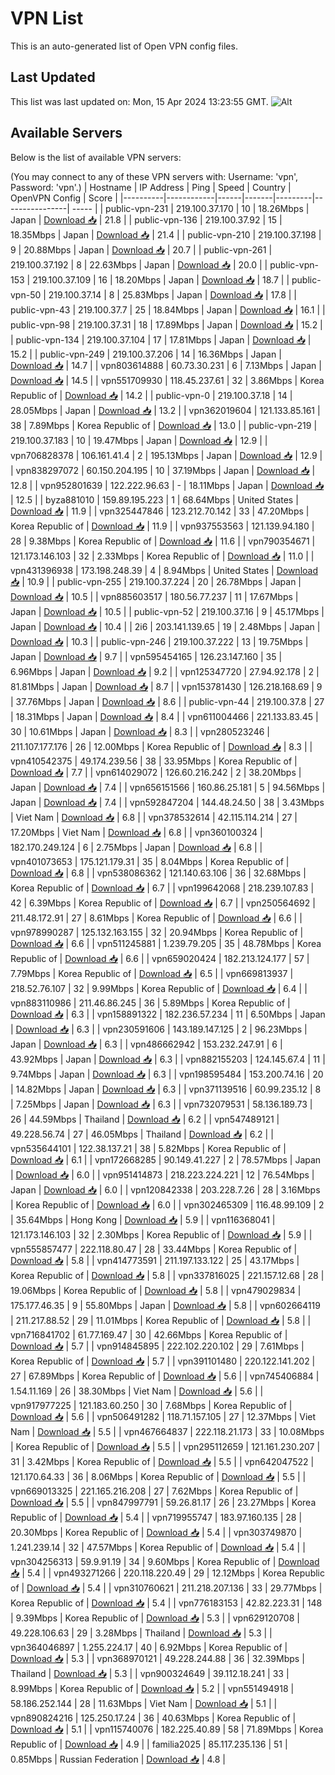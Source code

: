 # VPN List

This is an auto-generated list of Open VPN config files.

## Last Updated

This list was last updated on: Mon, 15 Apr 2024 13:23:55 GMT.
![Alt](https://repobeats.axiom.co/api/embed/186b98318ef1479477931607c1ad7d823f12451f.svg "Repobeats analytics image")

## Available Servers

Below is the list of available VPN servers:

(You may connect to any of these VPN servers with: Username: 'vpn', Password: 'vpn'.)
| Hostname | IP Address | Ping | Speed | Country | OpenVPN Config | Score |
|----------|------------|------|-------|---------|----------------| ----- |
| public-vpn-231 | 219.100.37.170 | 10 | 18.26Mbps | Japan | [Download 📥](./configs/server_0_JP.ovpn) | 21.8 |
| public-vpn-136 | 219.100.37.92 | 15 | 18.35Mbps | Japan | [Download 📥](./configs/server_1_JP.ovpn) | 21.4 |
| public-vpn-210 | 219.100.37.198 | 9 | 20.88Mbps | Japan | [Download 📥](./configs/server_2_JP.ovpn) | 20.7 |
| public-vpn-261 | 219.100.37.192 | 8 | 22.63Mbps | Japan | [Download 📥](./configs/server_3_JP.ovpn) | 20.0 |
| public-vpn-153 | 219.100.37.109 | 16 | 18.20Mbps | Japan | [Download 📥](./configs/server_4_JP.ovpn) | 18.7 |
| public-vpn-50 | 219.100.37.14 | 8 | 25.83Mbps | Japan | [Download 📥](./configs/server_5_JP.ovpn) | 17.8 |
| public-vpn-43 | 219.100.37.7 | 25 | 18.84Mbps | Japan | [Download 📥](./configs/server_6_JP.ovpn) | 16.1 |
| public-vpn-98 | 219.100.37.31 | 18 | 17.89Mbps | Japan | [Download 📥](./configs/server_7_JP.ovpn) | 15.2 |
| public-vpn-134 | 219.100.37.104 | 17 | 17.81Mbps | Japan | [Download 📥](./configs/server_8_JP.ovpn) | 15.2 |
| public-vpn-249 | 219.100.37.206 | 14 | 16.36Mbps | Japan | [Download 📥](./configs/server_9_JP.ovpn) | 14.7 |
| vpn803614888 | 60.73.30.231 | 6 | 7.13Mbps | Japan | [Download 📥](./configs/server_10_JP.ovpn) | 14.5 |
| vpn551709930 | 118.45.237.61 | 32 | 3.86Mbps | Korea Republic of | [Download 📥](./configs/server_11_KR.ovpn) | 14.2 |
| public-vpn-0 | 219.100.37.18 | 14 | 28.05Mbps | Japan | [Download 📥](./configs/server_12_JP.ovpn) | 13.2 |
| vpn362019604 | 121.133.85.161 | 38 | 7.89Mbps | Korea Republic of | [Download 📥](./configs/server_13_KR.ovpn) | 13.0 |
| public-vpn-219 | 219.100.37.183 | 10 | 19.47Mbps | Japan | [Download 📥](./configs/server_14_JP.ovpn) | 12.9 |
| vpn706828378 | 106.161.41.4 | 2 | 195.13Mbps | Japan | [Download 📥](./configs/server_15_JP.ovpn) | 12.9 |
| vpn838297072 | 60.150.204.195 | 10 | 37.19Mbps | Japan | [Download 📥](./configs/server_16_JP.ovpn) | 12.8 |
| vpn952801639 | 122.222.96.63 | - | 18.11Mbps | Japan | [Download 📥](./configs/server_17_JP.ovpn) | 12.5 |
| byza881010 | 159.89.195.223 | 1 | 68.64Mbps | United States | [Download 📥](./configs/server_18_US.ovpn) | 11.9 |
| vpn325447846 | 123.212.70.142 | 33 | 47.20Mbps | Korea Republic of | [Download 📥](./configs/server_19_KR.ovpn) | 11.9 |
| vpn937553563 | 121.139.94.180 | 28 | 9.38Mbps | Korea Republic of | [Download 📥](./configs/server_20_KR.ovpn) | 11.6 |
| vpn790354671 | 121.173.146.103 | 32 | 2.33Mbps | Korea Republic of | [Download 📥](./configs/server_21_KR.ovpn) | 11.0 |
| vpn431396938 | 173.198.248.39 | 4 | 8.94Mbps | United States | [Download 📥](./configs/server_22_US.ovpn) | 10.9 |
| public-vpn-255 | 219.100.37.224 | 20 | 26.78Mbps | Japan | [Download 📥](./configs/server_23_JP.ovpn) | 10.5 |
| vpn885603517 | 180.56.77.237 | 11 | 17.67Mbps | Japan | [Download 📥](./configs/server_24_JP.ovpn) | 10.5 |
| public-vpn-52 | 219.100.37.16 | 9 | 45.17Mbps | Japan | [Download 📥](./configs/server_25_JP.ovpn) | 10.4 |
| 2i6 | 203.141.139.65 | 19 | 2.48Mbps | Japan | [Download 📥](./configs/server_26_JP.ovpn) | 10.3 |
| public-vpn-246 | 219.100.37.222 | 13 | 19.75Mbps | Japan | [Download 📥](./configs/server_27_JP.ovpn) | 9.7 |
| vpn595454165 | 126.23.147.160 | 35 | 6.96Mbps | Japan | [Download 📥](./configs/server_28_JP.ovpn) | 9.2 |
| vpn125347720 | 27.94.92.178 | 2 | 81.81Mbps | Japan | [Download 📥](./configs/server_29_JP.ovpn) | 8.7 |
| vpn153781430 | 126.218.168.69 | 9 | 37.76Mbps | Japan | [Download 📥](./configs/server_30_JP.ovpn) | 8.6 |
| public-vpn-44 | 219.100.37.8 | 27 | 18.31Mbps | Japan | [Download 📥](./configs/server_31_JP.ovpn) | 8.4 |
| vpn611004466 | 221.133.83.45 | 30 | 10.61Mbps | Japan | [Download 📥](./configs/server_32_JP.ovpn) | 8.3 |
| vpn280523246 | 211.107.177.176 | 26 | 12.00Mbps | Korea Republic of | [Download 📥](./configs/server_33_KR.ovpn) | 8.3 |
| vpn410542375 | 49.174.239.56 | 38 | 33.95Mbps | Korea Republic of | [Download 📥](./configs/server_34_KR.ovpn) | 7.7 |
| vpn614029072 | 126.60.216.242 | 2 | 38.20Mbps | Japan | [Download 📥](./configs/server_35_JP.ovpn) | 7.4 |
| vpn656151566 | 160.86.25.181 | 5 | 94.56Mbps | Japan | [Download 📥](./configs/server_36_JP.ovpn) | 7.4 |
| vpn592847204 | 144.48.24.50 | 38 | 3.43Mbps | Viet Nam | [Download 📥](./configs/server_37_VN.ovpn) | 6.8 |
| vpn378532614 | 42.115.114.214 | 27 | 17.20Mbps | Viet Nam | [Download 📥](./configs/server_38_VN.ovpn) | 6.8 |
| vpn360100324 | 182.170.249.124 | 6 | 2.75Mbps | Japan | [Download 📥](./configs/server_39_JP.ovpn) | 6.8 |
| vpn401073653 | 175.121.179.31 | 35 | 8.04Mbps | Korea Republic of | [Download 📥](./configs/server_40_KR.ovpn) | 6.8 |
| vpn538086362 | 121.140.63.106 | 36 | 32.68Mbps | Korea Republic of | [Download 📥](./configs/server_41_KR.ovpn) | 6.7 |
| vpn199642068 | 218.239.107.83 | 42 | 6.39Mbps | Korea Republic of | [Download 📥](./configs/server_42_KR.ovpn) | 6.7 |
| vpn250564692 | 211.48.172.91 | 27 | 8.61Mbps | Korea Republic of | [Download 📥](./configs/server_43_KR.ovpn) | 6.6 |
| vpn978990287 | 125.132.163.155 | 32 | 20.94Mbps | Korea Republic of | [Download 📥](./configs/server_44_KR.ovpn) | 6.6 |
| vpn511245881 | 1.239.79.205 | 35 | 48.78Mbps | Korea Republic of | [Download 📥](./configs/server_45_KR.ovpn) | 6.6 |
| vpn659020424 | 182.213.124.177 | 57 | 7.79Mbps | Korea Republic of | [Download 📥](./configs/server_46_KR.ovpn) | 6.5 |
| vpn669813937 | 218.52.76.107 | 32 | 9.99Mbps | Korea Republic of | [Download 📥](./configs/server_47_KR.ovpn) | 6.4 |
| vpn883110986 | 211.46.86.245 | 36 | 5.89Mbps | Korea Republic of | [Download 📥](./configs/server_48_KR.ovpn) | 6.3 |
| vpn158891322 | 182.236.57.234 | 11 | 6.50Mbps | Japan | [Download 📥](./configs/server_49_JP.ovpn) | 6.3 |
| vpn230591606 | 143.189.147.125 | 2 | 96.23Mbps | Japan | [Download 📥](./configs/server_50_JP.ovpn) | 6.3 |
| vpn486662942 | 153.232.247.91 | 6 | 43.92Mbps | Japan | [Download 📥](./configs/server_51_JP.ovpn) | 6.3 |
| vpn882155203 | 124.145.67.4 | 11 | 9.74Mbps | Japan | [Download 📥](./configs/server_52_JP.ovpn) | 6.3 |
| vpn198595484 | 153.200.74.16 | 20 | 14.82Mbps | Japan | [Download 📥](./configs/server_53_JP.ovpn) | 6.3 |
| vpn371139516 | 60.99.235.12 | 8 | 7.25Mbps | Japan | [Download 📥](./configs/server_54_JP.ovpn) | 6.3 |
| vpn732079531 | 58.136.189.73 | 26 | 44.59Mbps | Thailand | [Download 📥](./configs/server_55_TH.ovpn) | 6.2 |
| vpn547489121 | 49.228.56.74 | 27 | 46.05Mbps | Thailand | [Download 📥](./configs/server_56_TH.ovpn) | 6.2 |
| vpn535644101 | 122.38.137.21 | 38 | 5.82Mbps | Korea Republic of | [Download 📥](./configs/server_57_KR.ovpn) | 6.1 |
| vpn172668285 | 90.149.41.227 | 2 | 78.57Mbps | Japan | [Download 📥](./configs/server_58_JP.ovpn) | 6.0 |
| vpn951414873 | 218.223.224.221 | 12 | 76.54Mbps | Japan | [Download 📥](./configs/server_59_JP.ovpn) | 6.0 |
| vpn120842338 | 203.228.7.26 | 28 | 3.16Mbps | Korea Republic of | [Download 📥](./configs/server_60_KR.ovpn) | 6.0 |
| vpn302465309 | 116.48.99.109 | 2 | 35.64Mbps | Hong Kong | [Download 📥](./configs/server_61_HK.ovpn) | 5.9 |
| vpn116368041 | 121.173.146.103 | 32 | 2.30Mbps | Korea Republic of | [Download 📥](./configs/server_62_KR.ovpn) | 5.9 |
| vpn555857477 | 222.118.80.47 | 28 | 33.44Mbps | Korea Republic of | [Download 📥](./configs/server_63_KR.ovpn) | 5.8 |
| vpn414773591 | 211.197.133.122 | 25 | 43.17Mbps | Korea Republic of | [Download 📥](./configs/server_64_KR.ovpn) | 5.8 |
| vpn337816025 | 221.157.12.68 | 28 | 19.06Mbps | Korea Republic of | [Download 📥](./configs/server_65_KR.ovpn) | 5.8 |
| vpn479029834 | 175.177.46.35 | 9 | 55.80Mbps | Japan | [Download 📥](./configs/server_66_JP.ovpn) | 5.8 |
| vpn602664119 | 211.217.88.52 | 29 | 11.01Mbps | Korea Republic of | [Download 📥](./configs/server_67_KR.ovpn) | 5.8 |
| vpn716841702 | 61.77.169.47 | 30 | 42.66Mbps | Korea Republic of | [Download 📥](./configs/server_68_KR.ovpn) | 5.7 |
| vpn914845895 | 222.102.220.102 | 29 | 7.61Mbps | Korea Republic of | [Download 📥](./configs/server_69_KR.ovpn) | 5.7 |
| vpn391101480 | 220.122.141.202 | 27 | 67.89Mbps | Korea Republic of | [Download 📥](./configs/server_70_KR.ovpn) | 5.6 |
| vpn745406884 | 1.54.11.169 | 26 | 38.30Mbps | Viet Nam | [Download 📥](./configs/server_71_VN.ovpn) | 5.6 |
| vpn917977225 | 121.183.60.250 | 30 | 7.68Mbps | Korea Republic of | [Download 📥](./configs/server_72_KR.ovpn) | 5.6 |
| vpn506491282 | 118.71.157.105 | 27 | 12.37Mbps | Viet Nam | [Download 📥](./configs/server_73_VN.ovpn) | 5.5 |
| vpn467664837 | 222.118.21.173 | 33 | 10.08Mbps | Korea Republic of | [Download 📥](./configs/server_74_KR.ovpn) | 5.5 |
| vpn295112659 | 121.161.230.207 | 31 | 3.42Mbps | Korea Republic of | [Download 📥](./configs/server_75_KR.ovpn) | 5.5 |
| vpn642047522 | 121.170.64.33 | 36 | 8.06Mbps | Korea Republic of | [Download 📥](./configs/server_76_KR.ovpn) | 5.5 |
| vpn669013325 | 221.165.216.208 | 27 | 7.62Mbps | Korea Republic of | [Download 📥](./configs/server_77_KR.ovpn) | 5.5 |
| vpn847997791 | 59.26.81.17 | 26 | 23.27Mbps | Korea Republic of | [Download 📥](./configs/server_78_KR.ovpn) | 5.4 |
| vpn719955747 | 183.97.160.135 | 28 | 20.30Mbps | Korea Republic of | [Download 📥](./configs/server_79_KR.ovpn) | 5.4 |
| vpn303749870 | 1.241.239.14 | 32 | 47.57Mbps | Korea Republic of | [Download 📥](./configs/server_80_KR.ovpn) | 5.4 |
| vpn304256313 | 59.9.91.19 | 34 | 9.60Mbps | Korea Republic of | [Download 📥](./configs/server_81_KR.ovpn) | 5.4 |
| vpn493271266 | 220.118.220.49 | 29 | 12.12Mbps | Korea Republic of | [Download 📥](./configs/server_82_KR.ovpn) | 5.4 |
| vpn310760621 | 211.218.207.136 | 33 | 29.77Mbps | Korea Republic of | [Download 📥](./configs/server_83_KR.ovpn) | 5.4 |
| vpn776183153 | 42.82.223.31 | 148 | 9.39Mbps | Korea Republic of | [Download 📥](./configs/server_84_KR.ovpn) | 5.3 |
| vpn629120708 | 49.228.106.63 | 29 | 3.28Mbps | Thailand | [Download 📥](./configs/server_85_TH.ovpn) | 5.3 |
| vpn364046897 | 1.255.224.17 | 40 | 6.92Mbps | Korea Republic of | [Download 📥](./configs/server_86_KR.ovpn) | 5.3 |
| vpn368970121 | 49.228.244.88 | 36 | 32.39Mbps | Thailand | [Download 📥](./configs/server_87_TH.ovpn) | 5.3 |
| vpn900324649 | 39.112.18.241 | 33 | 8.99Mbps | Korea Republic of | [Download 📥](./configs/server_88_KR.ovpn) | 5.2 |
| vpn551494918 | 58.186.252.144 | 28 | 11.63Mbps | Viet Nam | [Download 📥](./configs/server_89_VN.ovpn) | 5.1 |
| vpn890824216 | 125.250.17.24 | 36 | 40.63Mbps | Korea Republic of | [Download 📥](./configs/server_90_KR.ovpn) | 5.1 |
| vpn115740076 | 182.225.40.89 | 58 | 71.89Mbps | Korea Republic of | [Download 📥](./configs/server_91_KR.ovpn) | 4.9 |
| familia2025 | 85.117.235.136 | 51 | 0.85Mbps | Russian Federation | [Download 📥](./configs/server_92_RU.ovpn) | 4.8 |
